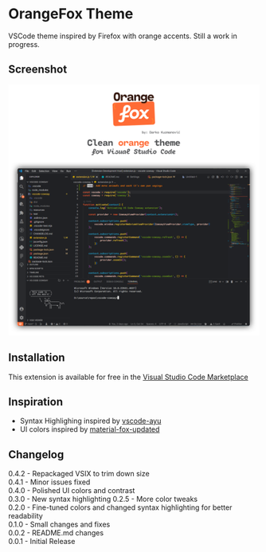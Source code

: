 # OrangeFox Theme

VSCode theme inspired by Firefox with orange accents. Still a work in progress.

## Screenshot

![Screenshot](/images/header.png)

## Installation

This extension is available for free in the [Visual Studio Code Marketplace](https://marketplace.visualstudio.com/items?itemName=quzma.orangefox)

## Inspiration

- Syntax Highlighing inspired by [vscode-ayu](https://github.com/ayu-theme/vscode-ayu)
- UI colors inspired by [material-fox-updated](https://github.com/edelvarden/material-fox-updated)

## Changelog

0.4.2 - Repackaged VSIX to trim down size\
0.4.1 - Minor issues fixed\
0.4.0 - Polished UI colors and contrast\
0.3.0 - New syntax highlighting
0.2.5 - More color tweaks\
0.2.0 - Fine-tuned colors and changed syntax highlighting for better readability\
0.1.0 - Small changes and fixes\
0.0.2 - README.md changes\
0.0.1 - Initial Release

